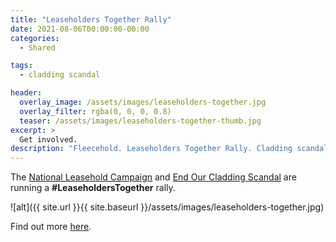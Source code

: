 ```yaml
---
title: "Leaseholders Together Rally"
date: 2021-08-06T00:00:00-00:00
categories:
  - Shared

tags:
  - cladding scandal

header:
  overlay_image: /assets/images/leaseholders-together.jpg
  overlay_filter: rgba(0, 0, 0, 0.8)
  teaser: /assets/images/leaseholders-together-thumb.jpg
excerpt: >
  Get involved.
description: "Fleecehold. Leaseholders Together Rally. Cladding scandal."
---
```


The [National Leasehold Campaign][nlc] and [End Our Cladding Scandal][eocs] are running a **#LeaseholdersTogether** rally.  

![alt]({{ site.url }}{{ site.baseurl }}/assets/images/leaseholders-together.jpg)

Find out more [here][nlc-promo].

[nlc]: https://nationalleaseholdcampaign.org/
[nlc-promo]: https://nationalleaseholdcampaign.org/its-back-leaseholders-together-rally-time-for-action/
[eocs]: https://endourcladdingscandal.org/